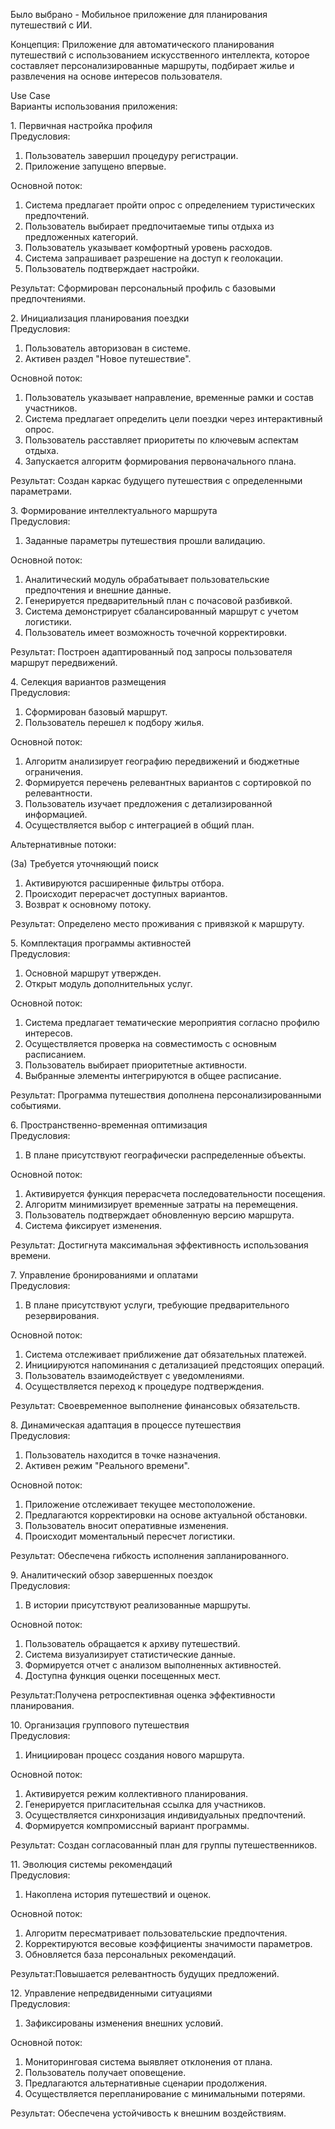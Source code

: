 Было выбрано \- Мобильное приложение для планирования путешествий с ИИ.

Концепция: Приложение для автоматического планирования путешествий с использованием искусственного интеллекта, которое составляет персонализированные маршруты, подбирает жилье и развлечения на основе интересов пользователя.

Use Case  
Варианты использования приложения:

1\. Первичная настройка профиля  
Предусловия:

1. Пользователь завершил процедуру регистрации.  
2. Приложение запущено впервые.

Основной поток:

1. Система предлагает пройти опрос с определением туристических предпочтений.  
2. Пользователь выбирает предпочитаемые типы отдыха из предложенных категорий.  
3. Пользователь указывает комфортный уровень расходов.  
4. Система запрашивает разрешение на доступ к геолокации.  
5. Пользователь подтверждает настройки.

Результат: Сформирован персональный профиль с базовыми предпочтениями.

2\. Инициализация планирования поездки  
Предусловия:

1. Пользователь авторизован в системе.  
2. Активен раздел "Новое путешествие".

Основной поток:

1. Пользователь указывает направление, временные рамки и состав участников.  
2. Система предлагает определить цели поездки через интерактивный опрос.  
3. Пользователь расставляет приоритеты по ключевым аспектам отдыха.  
4. Запускается алгоритм формирования первоначального плана.

Результат: Создан каркас будущего путешествия с определенными параметрами.

3\. Формирование интеллектуального маршрута  
Предусловия:

1. Заданные параметры путешествия прошли валидацию.

Основной поток:

1. Аналитический модуль обрабатывает пользовательские предпочтения и внешние данные.  
2. Генерируется предварительный план с почасовой разбивкой.  
3. Система демонстрирует сбалансированный маршрут с учетом логистики.  
4. Пользователь имеет возможность точечной корректировки.

Результат: Построен адаптированный под запросы пользователя маршрут передвижений.

4\. Селекция вариантов размещения  
Предусловия:

1. Сформирован базовый маршрут.  
2. Пользователь перешел к подбору жилья.

Основной поток:

1. Алгоритм анализирует географию передвижений и бюджетные ограничения.  
2. Формируется перечень релевантных вариантов с сортировкой по релевантности.  
3. Пользователь изучает предложения с детализированной информацией.  
4. Осуществляется выбор с интеграцией в общий план.

Альтернативные потоки:

(3а) Требуется уточняющий поиск

1. Активируются расширенные фильтры отбора.  
2. Происходит перерасчет доступных вариантов.  
3. Возврат к основному потоку.

Результат: Определено место проживания с привязкой к маршруту.

5\. Комплектация программы активностей  
Предусловия:

1. Основной маршрут утвержден.  
2. Открыт модуль дополнительных услуг.

Основной поток:

1. Система предлагает тематические мероприятия согласно профилю интересов.  
2. Осуществляется проверка на совместимость с основным расписанием.  
3. Пользователь выбирает приоритетные активности.  
4. Выбранные элементы интегрируются в общее расписание.

Результат: Программа путешествия дополнена персонализированными событиями.

6\. Пространственно-временная оптимизация  
Предусловия:

1. В плане присутствуют географически распределенные объекты.

Основной поток:

1. Активируется функция перерасчета последовательности посещения.  
2. Алгоритм минимизирует временные затраты на перемещения.  
3. Пользователь подтверждает обновленную версию маршрута.  
4. Система фиксирует изменения.

Результат: Достигнута максимальная эффективность использования времени.

7\. Управление бронированиями и оплатами  
Предусловия:

1. В плане присутствуют услуги, требующие предварительного резервирования.

Основной поток:

1. Система отслеживает приближение дат обязательных платежей.  
2. Инициируются напоминания с детализацией предстоящих операций.  
3. Пользователь взаимодействует с уведомлениями.  
4. Осуществляется переход к процедуре подтверждения.

Результат: Своевременное выполнение финансовых обязательств.

8\. Динамическая адаптация в процессе путешествия  
Предусловия:

1. Пользователь находится в точке назначения.  
2. Активен режим "Реального времени".

Основной поток:

1. Приложение отслеживает текущее местоположение.  
2. Предлагаются корректировки на основе актуальной обстановки.  
3. Пользователь вносит оперативные изменения.  
4. Происходит моментальный пересчет логистики.

Результат: Обеспечена гибкость исполнения запланированного.

9\. Аналитический обзор завершенных поездок  
Предусловия:

1. В истории присутствуют реализованные маршруты.

Основной поток:

1. Пользователь обращается к архиву путешествий.  
2. Система визуализирует статистические данные.  
3. Формируется отчет с анализом выполненных активностей.  
4. Доступна функция оценки посещенных мест.

Результат:Получена ретроспективная оценка эффективности планирования.

10\. Организация группового путешествия  
Предусловия:

1. Инициирован процесс создания нового маршрута.

Основной поток:

1. Активируется режим коллективного планирования.  
2. Генерируется пригласительная ссылка для участников.  
3. Осуществляется синхронизация индивидуальных предпочтений.  
4. Формируется компромиссный вариант программы.

Результат: Создан согласованный план для группы путешественников.

11\. Эволюция системы рекомендаций  
Предусловия:

1. Накоплена история путешествий и оценок.

Основной поток:

1. Алгоритм пересматривает пользовательские предпочтения.  
2. Корректируются весовые коэффициенты значимости параметров.  
3. Обновляется база персональных рекомендаций.

Результат:Повышается релевантность будущих предложений.

12\. Управление непредвиденными ситуациями  
Предусловия:

1. Зафиксированы изменения внешних условий.

Основной поток:

1. Мониторинговая система выявляет отклонения от плана.  
2. Пользователь получает оповещение.  
3. Предлагаются альтернативные сценарии продолжения.  
4. Осуществляется перепланирование с минимальными потерями.

Результат: Обеспечена устойчивость к внешним воздействиям.